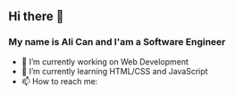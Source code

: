 ## Hi there 👋
### My name is Ali Can and I'am a Software Engineer


- 🔭 I’m currently working on Web Development
- 🌱 I’m currently learning HTML/CSS and JavaScript
- 📫 How to reach me: 

